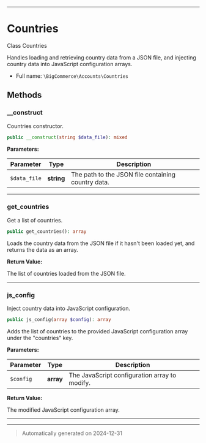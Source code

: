 ***

# Countries

Class Countries

Handles loading and retrieving country data from a JSON file, and injecting
country data into JavaScript configuration arrays.

* Full name: `\BigCommerce\Accounts\Countries`




## Methods


### __construct

Countries constructor.

```php
public __construct(string $data_file): mixed
```








**Parameters:**

| Parameter | Type | Description |
|-----------|------|-------------|
| `$data_file` | **string** | The path to the JSON file containing country data. |





***

### get_countries

Get a list of countries.

```php
public get_countries(): array
```

Loads the country data from the JSON file if it hasn't been loaded yet,
and returns the data as an array.







**Return Value:**

The list of countries loaded from the JSON file.




***

### js_config

Inject country data into JavaScript configuration.

```php
public js_config(array $config): array
```

Adds the list of countries to the provided JavaScript configuration array under the "countries" key.






**Parameters:**

| Parameter | Type | Description |
|-----------|------|-------------|
| `$config` | **array** | The JavaScript configuration array to modify. |


**Return Value:**

The modified JavaScript configuration array.




***


***
> Automatically generated on 2024-12-31
